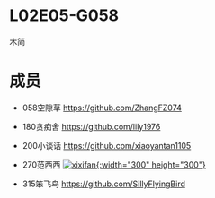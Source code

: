# L02E05-G058
木简
# 成员
- 058空隙草 https://github.com/ZhangFZ074

- 180贪痴舍 https://github.com/lily1976

- 200小谈话 https://github.com/xiaoyantan1105

- 270范西西 [![xixifan](https://avatars0.githubusercontent.com/u/33768999?s=460&v=4){:width="300" height="300"}](https://github.com/xixifan)

- 315笨飞鸟 https://github.com/SillyFlyingBird
